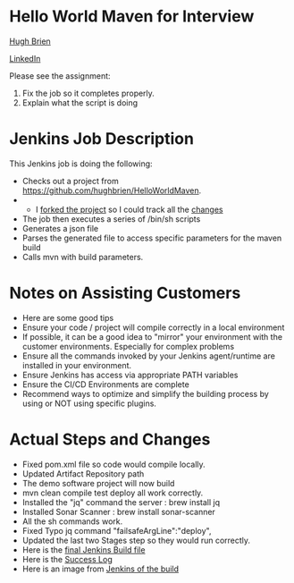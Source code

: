# Hello World Maven for Interview

[Hugh Brien](https://github.com/hughbrien)

[LinkedIn](https://www.linkedin.com/in/hughbrien/)



Please see the assignment: 
1. Fix the job so it completes properly. 
2. Explain what the script is doing

# Jenkins Job Description
This Jenkins job is doing the following:
- Checks out a project from https://github.com/hughbrien/HelloWorldMaven. 
- - I  [forked the project](https://github.com/hughbrien/HelloWorldMaven) so I could track all the [changes](https://github.com/hughbrien/HelloWorldMaven/commits/master)
- The job then executes a series of /bin/sh scripts
- Generates a json file 
- Parses the generated file to access specific parameters for the maven build
- Calls mvn with build parameters.  
 
# Notes on Assisting Customers
- Here are some good tips  
- Ensure your code / project will compile correctly in a local environment
- If possible, it can be a good idea to "mirror" your environment with the customer environments. Especially for complex problems 
- Ensure all the commands invoked by your Jenkins agent/runtime are installed in your environment.
- Ensure Jenkins has access via appropriate PATH variables
- Ensure the CI/CD Environments are complete
- Recommend ways to optimize and simplify the building process by using or NOT using specific plugins. 


# Actual Steps and Changes 
- Fixed  pom.xml file so code would compile locally. 
- Updated Artifact Repository path 
- The demo software project will now build
- mvn clean compile test deploy all work correctly.
- Installed the "jq" command the server : brew install jq
- Installed Sonar Scanner : brew install sonar-scanner
- All the sh commands work. 
- Fixed Typo jq command "failsafeArgLine":"deploy",
- Updated the last two Stages step so they would run correctly. 
- Here is the [final Jenkins Build file](https://github.com/hughbrien/HelloWorldMaven/blob/master/jenkinsFileFix)
- Here is the  [Success Log](https://github.com/hughbrien/HelloWorldMaven/blob/master/success.log) 
- Here is an image from [Jenkins of the build](https://github.com/hughbrien/HelloWorldMaven/blob/master/buildimage.jpg) 


